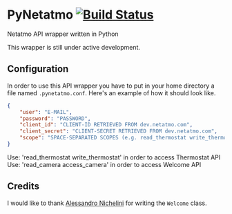 # PyNetatmo [![Build Status](https://travis-ci.org/fabiocody/PyNetatmo.svg?branch=master)](https://travis-ci.org/fabiocody/PyNetatmo)
Netatmo API wrapper written in Python

This wrapper is still under active development.

## Configuration
In order to use this API wrapper you have to put in your home directory a file named `.pynetatmo.conf`. Here's an example of how it should look like.
``` json
{
    "user": "E-MAIL",
    "password": "PASSWORD",
    "client_id": "CLIENT-ID RETRIEVED FROM dev.netatmo.com",
    "client_secret": "CLIENT-SECRET RETRIEVED FROM dev.netatmo.com",
    "scope": "SPACE-SEPARATED SCOPES (e.g. read_thermostat write_thermostat')"
}
```
Use: 'read_thermostat write_thermostat' in order to access Thermostat API
Use: 'read_camera access_camera' in order to access Welcome API

## Credits
I would like to thank [Alessandro Nichelini](https://github.com/Alenichel) for writing the `Welcome` class.

